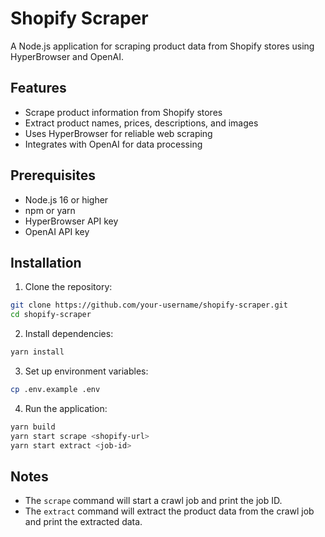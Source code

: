 # Shopify Scraper

A Node.js application for scraping product data from Shopify stores using HyperBrowser and OpenAI.

## Features

- Scrape product information from Shopify stores
- Extract product names, prices, descriptions, and images
- Uses HyperBrowser for reliable web scraping
- Integrates with OpenAI for data processing

## Prerequisites

- Node.js 16 or higher
- npm or yarn
- HyperBrowser API key
- OpenAI API key

## Installation

1. Clone the repository:

```bash
git clone https://github.com/your-username/shopify-scraper.git
cd shopify-scraper
```

2. Install dependencies:

```bash
yarn install
```

3. Set up environment variables:

```bash
cp .env.example .env
```

4. Run the application:

```bash
yarn build
yarn start scrape <shopify-url>
yarn start extract <job-id>
```

## Notes

- The `scrape` command will start a crawl job and print the job ID.
- The `extract` command will extract the product data from the crawl job and print the extracted data.
